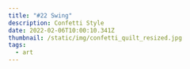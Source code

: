 ```yaml
---
title: "#22 Swing"
description: Confetti Style
date: 2022-02-06T10:00:10.341Z
thumbnail: /static/img/confetti_quilt_resized.jpg
tags:
  - art
---
```

